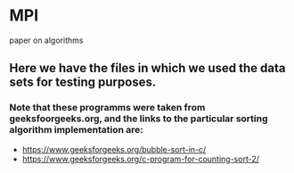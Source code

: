 # MPI
paper on algorithms

## Here we have the files in which we used the data sets for testing purposes.


### Note that these programms were taken from geeksfoorgeeks.org, and the links to the particular sorting algorithm implementation are:

- https://www.geeksforgeeks.org/bubble-sort-in-c/
- https://www.geeksforgeeks.org/c-program-for-counting-sort-2/
